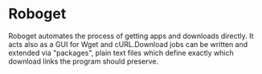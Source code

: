 # Roboget

Roboget automates the process of getting apps and downloads directly. It acts also as a GUI for Wget and cURL.Download jobs can be written and extended via "packages", plain text files which define exactly which download links the program should preserve.
